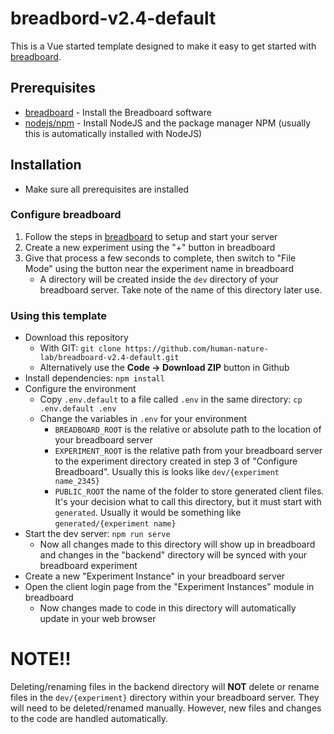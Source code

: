 # breadbord-v2.4-default
This is a Vue started template designed to make it easy to get started with [breadboard].

## Prerequisites
- [breadboard] - Install the Breadboard software
- [nodejs/npm] - Install NodeJS and the package manager NPM (usually this is automatically installed with NodeJS)

## Installation
- Make sure all prerequisites are installed

### Configure breadboard
1. Follow the steps in [breadboard] to setup and start your server
2. Create a new experiment using the "+" button in breadboard
3. Give that process a few seconds to complete, then switch to "File Mode" using the button near the experiment name in breadboard
   - A directory will be created inside the `dev` directory of your breadboard server. Take note of the name of this directory later use.

### Using this template
- Download this repository
  - With GIT: `git clone https://github.com/human-nature-lab/breadboard-v2.4-default.git`
  - Alternatively use the **Code -> Download ZIP** button in Github
- Install dependencies: `npm install`
- Configure the environment
  - Copy `.env.default` to a file called `.env` in the same directory: `cp .env.default .env`
  - Change the variables in `.env` for your environment
    - `BREADBOARD_ROOT` is the relative or absolute path to the location of your breadboard server
    - `EXPERIMENT_ROOT` is the relative path from your breadboard server to the experiment directory created in step 3 of "Configure Breadboard". Usually this is looks like `dev/{experiment name_2345}`
    - `PUBLIC_ROOT` the name of the folder to store generated client files. It's your decision what to call this directory, but it must start with `generated`. Usually it would be something like `generated/{experiment name}`
- Start the dev server: `npm run serve`
  - Now all changes made to this directory will show up in breadboard and changes in the "backend" directory will be synced with your breadboard experiment
- Create a new "Experiment Instance" in your breadboard server
- Open the client login page from the "Experiment Instances" module in breadboard
  - Now changes made to code in this directory will automatically update in your web browser

# NOTE!!
Deleting/renaming files in the backend directory will **NOT** delete or rename files in the `dev/{experiment}` directory within your breadboard server. They will need to be deleted/renamed manually. However, new files and changes to the code are handled automatically.

[breadboard]: https://breadboard.yale.edu
[nodejs/npm]: https://nodejs.org/